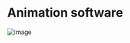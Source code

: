 # Animation software 
![image](https://user-images.githubusercontent.com/1413475/175323502-bc9d33c8-ff83-4edf-afd5-98729b02a0f9.png)
